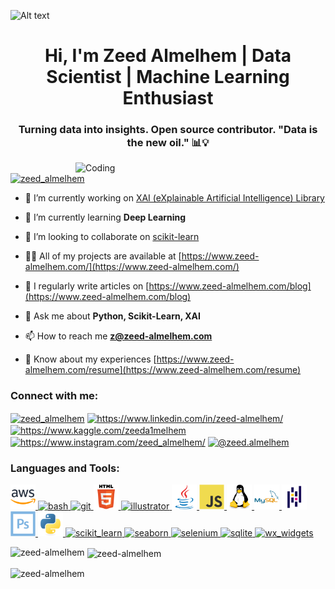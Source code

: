 ![Alt text](https://camo.githubusercontent.com/5b1d292467a7b41f288e50d450674ef3cfb99862405c58b6d440957ae3519c22/68747470733a2f2f666972656261736573746f726167652e676f6f676c65617069732e636f6d2f76302f622f666c6578692d636f64696e672e61707073706f742e636f6d2f6f2f64656d706769372d35323066386435662d363364342d343435332d383832322d6462633134396165323766382e6769663f616c743d6d6564696126746f6b656e3d39316330633762322d393363332d343032392d623031312d316138373033633537333064)

<h1 align="center">Hi, I'm Zeed Almelhem | Data Scientist | Machine Learning Enthusiast</h1>
<h3 align="center">Turning data into insights. Open source contributor. "Data is the new oil." 📊💡</h3>

<img align="right" alt="Coding" width="400" src="https://cdn.dribbble.com/users/1162077/screenshots/3848914/programmer.gif">

<p align="left"> <a href="https://twitter.com/zeed_almelhem" target="blank"><img src="https://static.wixstatic.com/media/4319d1_f868a1cf7c3449999ed576f8d9bf4e5f~mv2.png/v1/crop/x_0,y_21,w_2048,h_2528/fill/w_117,h_144,fp_0.50_0.50,q_85,usm_0.66_1.00_0.01,enc_auto/image_oval_2.png" alt="zeed_almelhem" /></a> </p>

- 🔭 I’m currently working on [XAI (eXplainable Artificial Intelligence) Library](https://github.com/Zeed-Almelhem/XAI)

- 🌱 I’m currently learning **Deep Learning**

- 👯 I’m looking to collaborate on [scikit-learn](https://github.com/Zeed-Almelhem/matplotlib)

- 👨‍💻 All of my projects are available at [https://www.zeed-almelhem.com/](https://www.zeed-almelhem.com/)

- 📝 I regularly write articles on [https://www.zeed-almelhem.com/blog](https://www.zeed-almelhem.com/blog)

- 💬 Ask me about **Python, Scikit-Learn, XAI**

- 📫 How to reach me **z@zeed-almelhem.com**

- 📄 Know about my experiences [https://www.zeed-almelhem.com/resume](https://www.zeed-almelhem.com/resume)

<h3 align="left">Connect with me:</h3>
<p align="left">
<a href="https://twitter.com/zeed_almelhem" target="blank"><img align="center" src="https://raw.githubusercontent.com/rahuldkjain/github-profile-readme-generator/master/src/images/icons/Social/twitter.svg" alt="zeed_almelhem" height="30" width="40" /></a>
<a href="https://linkedin.com/in/https://www.linkedin.com/in/zeed-almelhem/" target="blank"><img align="center" src="https://raw.githubusercontent.com/rahuldkjain/github-profile-readme-generator/master/src/images/icons/Social/linked-in-alt.svg" alt="https://www.linkedin.com/in/zeed-almelhem/" height="30" width="40" /></a>
<a href="https://kaggle.com/https://www.kaggle.com/zeeda1melhem" target="blank"><img align="center" src="https://raw.githubusercontent.com/rahuldkjain/github-profile-readme-generator/master/src/images/icons/Social/kaggle.svg" alt="https://www.kaggle.com/zeeda1melhem" height="30" width="40" /></a>
<a href="https://instagram.com/https://www.instagram.com/zeed_almelhem/" target="blank"><img align="center" src="https://raw.githubusercontent.com/rahuldkjain/github-profile-readme-generator/master/src/images/icons/Social/instagram.svg" alt="https://www.instagram.com/zeed_almelhem/" height="30" width="40" /></a>
<a href="https://medium.com/@zeed.almelhem" target="blank"><img align="center" src="https://raw.githubusercontent.com/rahuldkjain/github-profile-readme-generator/master/src/images/icons/Social/medium.svg" alt="@zeed.almelhem" height="30" width="40" /></a>
</p>

<h3 align="left">Languages and Tools:</h3>
<p align="left"> <a href="https://aws.amazon.com" target="_blank" rel="noreferrer"> <img src="https://raw.githubusercontent.com/devicons/devicon/master/icons/amazonwebservices/amazonwebservices-original-wordmark.svg" alt="aws" width="40" height="40"/> </a> <a href="https://www.gnu.org/software/bash/" target="_blank" rel="noreferrer"> <img src="https://www.vectorlogo.zone/logos/gnu_bash/gnu_bash-icon.svg" alt="bash" width="40" height="40"/> </a> <a href="https://git-scm.com/" target="_blank" rel="noreferrer"> <img src="https://www.vectorlogo.zone/logos/git-scm/git-scm-icon.svg" alt="git" width="40" height="40"/> </a> <a href="https://www.w3.org/html/" target="_blank" rel="noreferrer"> <img src="https://raw.githubusercontent.com/devicons/devicon/master/icons/html5/html5-original-wordmark.svg" alt="html5" width="40" height="40"/> </a> <a href="https://www.adobe.com/in/products/illustrator.html" target="_blank" rel="noreferrer"> <img src="https://www.vectorlogo.zone/logos/adobe_illustrator/adobe_illustrator-icon.svg" alt="illustrator" width="40" height="40"/> </a> <a href="https://www.java.com" target="_blank" rel="noreferrer"> <img src="https://raw.githubusercontent.com/devicons/devicon/master/icons/java/java-original.svg" alt="java" width="40" height="40"/> </a> <a href="https://developer.mozilla.org/en-US/docs/Web/JavaScript" target="_blank" rel="noreferrer"> <img src="https://raw.githubusercontent.com/devicons/devicon/master/icons/javascript/javascript-original.svg" alt="javascript" width="40" height="40"/> </a> <a href="https://www.linux.org/" target="_blank" rel="noreferrer"> <img src="https://raw.githubusercontent.com/devicons/devicon/master/icons/linux/linux-original.svg" alt="linux" width="40" height="40"/> </a> <a href="https://www.mysql.com/" target="_blank" rel="noreferrer"> <img src="https://raw.githubusercontent.com/devicons/devicon/master/icons/mysql/mysql-original-wordmark.svg" alt="mysql" width="40" height="40"/> </a> <a href="https://pandas.pydata.org/" target="_blank" rel="noreferrer"> <img src="https://raw.githubusercontent.com/devicons/devicon/2ae2a900d2f041da66e950e4d48052658d850630/icons/pandas/pandas-original.svg" alt="pandas" width="40" height="40"/> </a> <a href="https://www.photoshop.com/en" target="_blank" rel="noreferrer"> <img src="https://raw.githubusercontent.com/devicons/devicon/master/icons/photoshop/photoshop-line.svg" alt="photoshop" width="40" height="40"/> </a> <a href="https://www.python.org" target="_blank" rel="noreferrer"> <img src="https://raw.githubusercontent.com/devicons/devicon/master/icons/python/python-original.svg" alt="python" width="40" height="40"/> </a> <a href="https://scikit-learn.org/" target="_blank" rel="noreferrer"> <img src="https://upload.wikimedia.org/wikipedia/commons/0/05/Scikit_learn_logo_small.svg" alt="scikit_learn" width="40" height="40"/> </a> <a href="https://seaborn.pydata.org/" target="_blank" rel="noreferrer"> <img src="https://seaborn.pydata.org/_images/logo-mark-lightbg.svg" alt="seaborn" width="40" height="40"/> </a> <a href="https://www.selenium.dev" target="_blank" rel="noreferrer"> <img src="https://raw.githubusercontent.com/detain/svg-logos/780f25886640cef088af994181646db2f6b1a3f8/svg/selenium-logo.svg" alt="selenium" width="40" height="40"/> </a> <a href="https://www.sqlite.org/" target="_blank" rel="noreferrer"> <img src="https://www.vectorlogo.zone/logos/sqlite/sqlite-icon.svg" alt="sqlite" width="40" height="40"/> </a> <a href="https://www.wxwidgets.org/" target="_blank" rel="noreferrer"> <img src="https://upload.wikimedia.org/wikipedia/commons/b/bb/WxWidgets.svg" alt="wx_widgets" width="40" height="40"/> </a> </p>

<p><img align="left" src="https://github-readme-stats.vercel.app/api/top-langs?username=zeed-almelhem&show_icons=true&locale=en&layout=compact" alt="zeed-almelhem" /></p>

<p>&nbsp;<img align="center" src="https://github-readme-stats.vercel.app/api?username=zeed-almelhem&show_icons=true&locale=en" alt="zeed-almelhem" /></p>

<p><img align="center" src="https://github-readme-streak-stats.herokuapp.com/?user=zeed-almelhem&" alt="zeed-almelhem" /></p>
